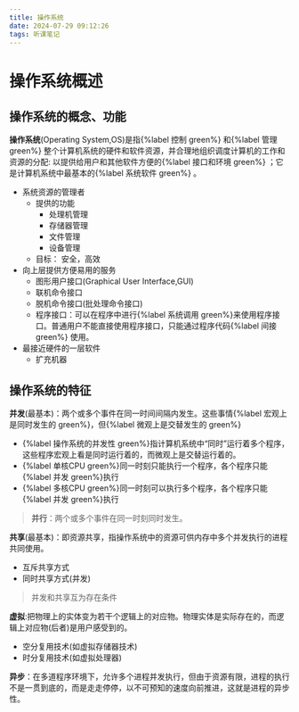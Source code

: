 ```yaml
---
title: 操作系统
date: 2024-07-29 09:12:26
tags: 听课笔记
---
```

# 操作系统概述

## 操作系统的概念、功能

**操作系统**(Operating System,OS)是指{%label 控制 green%} 和{%label 管理 green%} 整个计算机系统的硬件和软件资源，并合理地组织调度计算机的工作和资源的分配: 以提供给用户和其他软件方便的{%label 接口和环境 green%} ；它是计算机系统中最基本的{%label 系统软件 green%} 。

- 系统资源的管理者
  - 提供的功能
    - 处理机管理
    - 存储器管理
    - 文件管理
    - 设备管理
  - 目标： 安全，高效
- 向上层提供方便易用的服务
  - 图形用户接口(Graphical User Interface,GUI)
  - 联机命令接口
  - 脱机命令接口(批处理命令接口)
  - 程序接口：可以在程序中进行{%label 系统调用 green%}来使用程序接口。普通用户不能直接使用程序接口，只能通过程序代码{%label 间接 green%} 使用。 
- 最接近硬件的一层软件
  - 扩充机器

## 操作系统的特征

**并发**(最基本)：两个或多个事件在同一时间间隔内发生。这些事情{%label 宏观上是同时发生的 green%}，但{%label 微观上是交替发生的 green%}  

- {%label 操作系统的并发性 green%}指计算机系统中“同时”运行着多个程序，这些程序宏观上看是同时运行着的，而微观上是交替运行着的。
- {%label 单核CPU green%}同一时刻只能执行一个程序，各个程序只能{%label 并发 green%}执行
- {%label 多核CPU green%}同一时刻可以执行多个程序，各个程序只能{%label 并发 green%}执行

> **并行**：两个或多个事件在同一时刻同时发生。

**共享**(最基本)：即资源共享，指操作系统中的资源可供内存中多个并发执行的进程共同使用。

- 互斥共享方式
- 同时共享方式(并发)

>并发和共享互为存在条件

**虚拟**:把物理上的实体变为若干个逻辑上的对应物。物理实体是实际存在的，而逻辑上对应物(后者)是用户感受到的。

- 空分复用技术(如虚拟存储器技术)
- 时分复用技术(如虚拟处理器)

**异步**：在多道程序环境下，允许多个进程并发执行，但由于资源有限，进程的执行不是一贯到底的，而是走走停停，以不可预知的速度向前推进，这就是进程的异步性。

